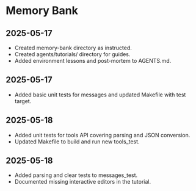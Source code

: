 # Memory Bank
## 2025-05-17
- Created memory-bank directory as instructed.
- Created agents/tutorials/ directory for guides.
- Added environment lessons and post-mortem to AGENTS.md.

## 2025-05-17
- Added basic unit tests for messages and updated Makefile with test target.
## 2025-05-18
- Added unit tests for tools API covering parsing and JSON conversion.
- Updated Makefile to build and run new tools_test.

## 2025-05-18
- Added parsing and clear tests to messages_test.
- Documented missing interactive editors in the tutorial.

